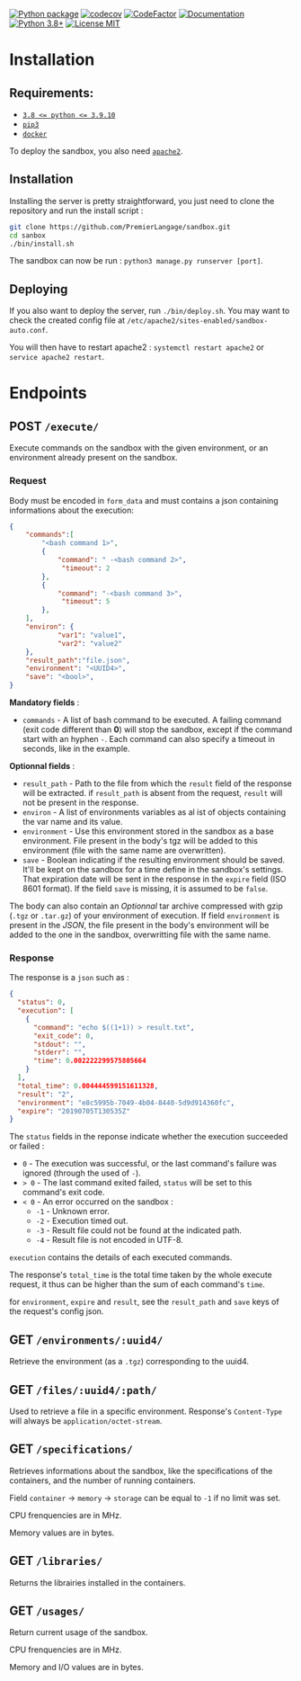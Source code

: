 [![Python package](https://github.com/PremierLangage/sandbox/workflows/Python%20package/badge.svg)](https://github.com/PremierLangage/sandbox/actions/)
[![codecov](https://codecov.io/gh/PremierLangage/sandbox/branch/master/graph/badge.svg)](https://codecov.io/gh/PremierLangage/sandbox)
[![CodeFactor](https://www.codefactor.io/repository/github/PremierLangage/sandbox/badge)](https://www.codefactor.io/repository/github/PremierLangage/sandbox)
[![Documentation](https://img.shields.io/badge/docs-passing-brightgreen.svg)](https://documenter.getpostman.com/view/7955851/S1a915EG?version=latest)
[![Python 3.8+](https://img.shields.io/badge/python-3.8+-brightgreen.svg)](#)
[![License MIT](https://img.shields.io/badge/license-MIT-brightgreen.svg)](https://github.com/qcoumes/sandbox/blob/master/LICENSE)
 
# Installation

## Requirements:

- [`3.8 <= python <= 3.9.10`](https://www.python.org/)
- [`pip3`](https://pip.pypa.io/en/stable/installing/)
- [`docker`](https://docs.docker.com/engine/installation/linux/docker-ce/debian/)

To deploy the sandbox, you also need [`apache2`](https://httpd.apache.org/).

## Installation

Installing the server is pretty straightforward, you just need to clone the repository and run
the install script :

```bash
git clone https://github.com/PremierLangage/sandbox.git
cd sanbox
./bin/install.sh  
```

The sandbox can now be run : `python3 manage.py runserver [port]`.

## Deploying

If you also want to deploy the server, run `./bin/deploy.sh`. You may want to check
the created config file at `/etc/apache2/sites-enabled/sandbox-auto.conf`.

You will then have to restart apache2 : `systemctl restart apache2` or `service apache2 restart`.

# Endpoints

## **POST** `/execute/`

Execute commands on the sandbox with the given environment, or an environment already present on the sandbox.

### Request

Body must be encoded in `form_data` and must contains a json containing informations about the execution:

```json
{
    "commands":[
        "<bash command 1>",
        { 
            "command": " -<bash command 2>",
             "timeout": 2
        },
        { 
            "command": "-<bash command 3>",
             "timeout": 5
        },
    ],
    "environ": {
            "var1": "value1",
            "var2": "value2"
    },
    "result_path":"file.json",
    "environment": "<UUID4>",
    "save": "<bool>",
}
```

**Mandatory fields** :
* `commands` - A list of bash command to be executed. A failing command (exit code different than **0**) will stop the sandbox, except if the command start with an hyphen `-`. Each command can also specify a timeout in seconds, like in the example.

**Optionnal fields** :
* `result_path` - Path to the file from which the `result` field of the response will be extracted. if `result_path` is absent from the request, `result` will not be present in the response.
* `environ` - A list of environments variables  as al ist of objects containing the var name and its value.
* `environment` - Use this environment stored in the sandbox as a base environment. File present in the body's tgz will be added to this environment (file with the same name are overwritten).
* `save` - Boolean indicating if the resulting environment should be saved. It'll be kept on the sandbox for a time define in the sandbox's settings. That expiration date will be sent in the response  in the `expire` field (ISO 8601 format). If the field `save` is missing, it is assumed to be `false`.

The body can also contain an *Optionnal* tar archive compressed with gzip (`.tgz` or `.tar.gz`) of your environment of execution.
If field `environment` is present in the *JSON*, the file present in the body's environment will be added to the one in the sandbox, overwritting file with the same name.


### Response

The response is a `json` such as :

```json
{
  "status": 0,
  "execution": [
    {
      "command": "echo $((1+1)) > result.txt",
      "exit_code": 0,
      "stdout": "",
      "stderr": "",
      "time": 0.002222299575805664
    }
  ],
  "total_time": 0.004444599151611328,
  "result": "2",
  "environment": "e8c5995b-7049-4b04-8440-5d9d914360fc",
  "expire": "20190705T130535Z"
}
```

The `status` fields in the reponse indicate whether the execution succeeded or failed :

* `0` - The execution was successful, or the last command's failure was ignored (through the used of `-`).
* `> 0` - The last command exited failed, `status` will be set to this command's exit code.
* `< 0` - An error occurred on the sandbox :
	* `-1` - Unknown error.
	* `-2` - Execution timed out.
	* `-3` - Result file could not be found at the indicated path.
	* `-4` - Result file is not encoded in UTF-8.

`execution` contains the details of each executed commands.

The response's `total_time` is the total time taken by the whole execute request, it thus can be higher than the sum of each command's `time`.

for `environment`, `expire` and `result`, see the `result_path` and `save` keys of the request's config json.

## **GET** `/environments/:uuid4/`

Retrieve the environment (as a `.tgz`) corresponding to the uuid4.

## **GET** `/files/:uuid4/:path/`

Used to retrieve a file in a specific environment. Response's `Content-Type` will always be `application/octet-stream`.

## **GET** `/specifications/`

Retrieves informations about the sandbox, like the specifications of the containers, and the number of running containers.

Field `container` -> `memory` -> `storage` can be equal to `-1` if no limit was set.

CPU frenquencies are in MHz.

Memory values are in bytes.

## **GET** `/libraries/`

Returns the librairies installed in the containers.

## **GET** `/usages/`

Return current usage of the sandbox.

CPU frenquencies are in MHz.

Memory and I/O values are in bytes.

